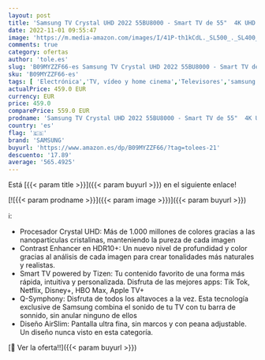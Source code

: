```yaml
---
layout: post
title: 'Samsung TV Crystal UHD 2022 55BU8000 - Smart TV de 55"  4K UHD  Procesador Crystal UHD  Contast Enhancer con HDR10+  Q-Symphony y Alexa integrada.'
date: 2022-11-01 09:55:47
image: 'https://m.media-amazon.com/images/I/41P-th1kCdL._SL500_._SL400_.jpg'
comments: true
category: ofertas
author: 'tole.es'
slug: 'B09MYZZF66-es Samsung TV Crystal UHD 2022 55BU8000 - Smart TV de 55" 4K...'
sku: 'B09MYZZF66-es'
tags: [ 'Electrónica','TV, vídeo y home cinema','Televisores','samsung','smart','tv','🇪🇸', ]
actualPrice: 459.0 EUR
currency: EUR
price: 459.0
comparePrice: 559.0 EUR
prodname: 'Samsung TV Crystal UHD 2022 55BU8000 - Smart TV de 55"  4K UHD  Procesador Crystal UHD  Contast Enhancer con HDR10+  Q-Symphony y Alexa integrada.'
country: 'es'
flag: '🇪🇸'
brand: 'SAMSUNG'
buyurl: 'https://www.amazon.es/dp/B09MYZZF66/?tag=tolees-21'
descuento: '17.89'
average: '565.4925'
---
```


Está [{{< param title >}}]({{< param buyurl >}}) en el siguiente enlace!

[![{{< param prodname >}}]({{< param image >}})]({{< param buyurl >}})

ℹ️:

- Procesador Crystal UHD: Más de 1.000 millones de colores gracias a las nanopartículas cristalinas, manteniendo la pureza de cada imagen
- Contrast Enhancer en HDR10+: Un nuevo nivel de profundidad y color gracias al análisis de cada imagen para crear tonalidades más naturales y realistas.
- Smart TV powered by Tizen: Tu contenido favorito de una forma más rápida, intuitiva y personalizada. Disfruta de las mejores apps: Tik Tok, Netflix, Disney+, HBO Max, Apple TV+
- Q-Symphony: Disfruta de todos los altavoces a la vez. Esta tecnología exclusive de Samsung combina el sonido de tu TV con tu barra de sonnido, sin anular ninguno de ellos
- Diseño AirSlim: Pantalla ultra fina, sin marcos y con peana adjustable. Un diseño nunca visto en esta categoría.

[🛒 Ver la oferta!!]({{< param buyurl >}})

